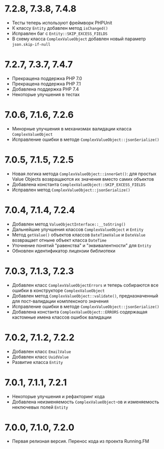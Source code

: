 7.2.8, 7.3.8, 7.4.8
===================
* Тесты теперь используют фреймворк PHPUnit
* К классу `Entity` добавлен метод `isChanged()`
* Исправлен баг с `Entity::SKIP_EXCESS_FIELDS`
* В схему класса `ComplexValueObject` добавлен новый параметр `json.skip-if-null` 

7.2.7, 7.3.7, 7.4.7
===================
* Прекращена поддержка PHP 7.0
* Прекращена поддержка PHP 7.1
* Добавлена поддержка PHP 7.4
* Некоторые улучшения в тестах

7.0.6, 7.1.6, 7.2.6
===================
* Минорные улучшения в механизмах валидации класса `ComplexValueObject`
* Исправление ошибки в методе `ComplexValueObject::jsonSerialize()` 

7.0.5, 7.1.5, 7.2.5
===================
* Новая логика метода `ComplexValueObject::innerGet()`: для простых Value Objects возвращаются их значения вместо самих объектов
* Добавлена константа `ComplexValueObject::SKIP_EXCESS_FIELDS`
* Исправлен метод `ComplexValueObject::jsonSerialize()`

7.0.4, 7.1.4, 7.2.4
===================
* Добавлен метод `ValueObjectInterface::__toString()`
* Дальнейшие улучшения классов `ComplexValueObject` и `Entity`
* Метод `getValue()` объектов классов `DateTimeValue` и `DateValue` возвращает отныне объект класса `DateTime`
* Уточнение понятий "равенства" и "эквивалентности" для `Entity`
* Обновлен идентификатор лицензии библиотеки

7.0.3, 7.1.3, 7.2.3
===================
* Добавлен класс `ComplexValueObjectErrors` и теперь собираются все ошибки в конструкторе `ComplexValueObject`
* Добавлен метод `ComplexValueObject::validate()`, предназначенный для пост-валидации комплексного значения
* Исправление ошибки в методе `ComplexValueObject::jsonSerialize()`
* Добавлена константа `ComplexValueObject::ERRORS` содержащая кастомные имена классов ошибок валидации 

7.0.2, 7.1.2, 7.2.2
===================
* Добавлен класс `EmailValue`
* Добавлен класс `UuidValue`
* Развитие класса `Entity`

7.0.1, 7.1.1, 7.2.1
===================
* Некоторые улучшения и рефакторинг кода
* Добавлена неизменяемость `ComplexValueObject`-ов и изменяемость неключевых полей `Entity`

7.0.0, 7.1.0, 7.2.0
===================
* Первая релизная версия. Перенос кода из проекта Running.FM
